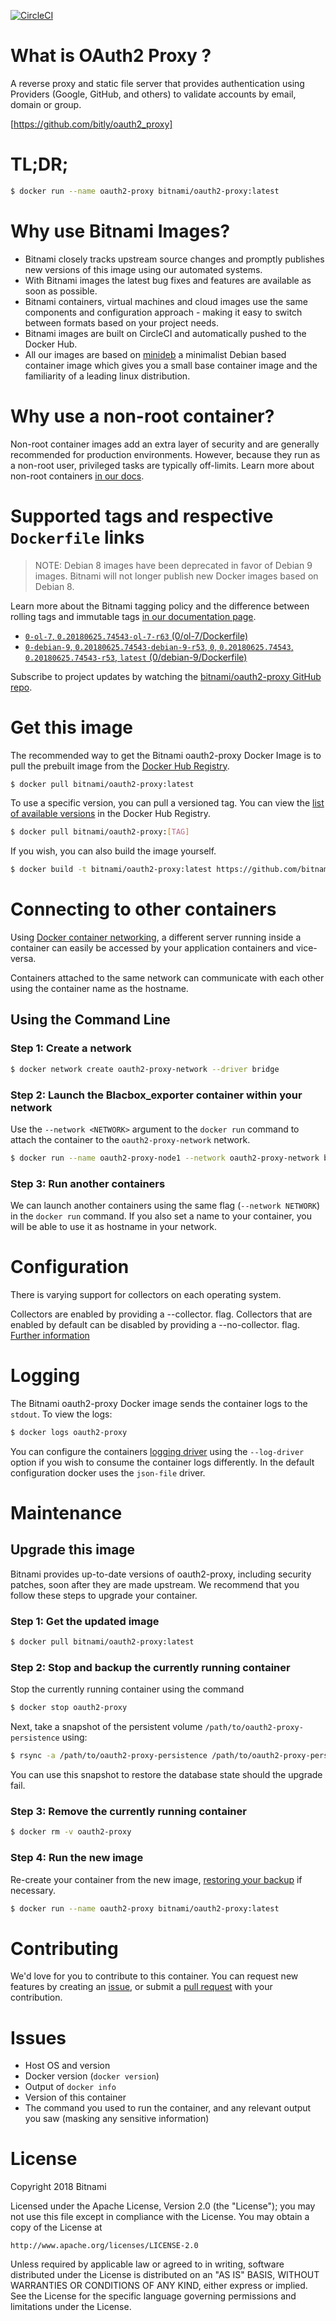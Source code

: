 [![CircleCI](https://circleci.com/gh/bitnami/bitnami-docker-oauth2-proxy/tree/master.svg?style=shield)](https://circleci.com/gh/bitnami/bitnami-docker-oauth2-proxy/tree/master)

# What is OAuth2 Proxy ?

A reverse proxy and static file server that provides authentication
using Providers (Google, GitHub, and others) to validate accounts by
email, domain or group.

[https://github.com/bitly/oauth2_proxy]

# TL;DR;

```bash
$ docker run --name oauth2-proxy bitnami/oauth2-proxy:latest
```

# Why use Bitnami Images?

* Bitnami closely tracks upstream source changes and promptly publishes new versions of this image using our automated systems.
* With Bitnami images the latest bug fixes and features are available as soon as possible.
* Bitnami containers, virtual machines and cloud images use the same components and configuration approach - making it easy to switch between formats based on your project needs.
* Bitnami images are built on CircleCI and automatically pushed to the Docker Hub.
* All our images are based on [minideb](https://github.com/bitnami/minideb) a minimalist Debian based container image which gives you a small base container image and the familiarity of a leading linux distribution.

# Why use a non-root container?

Non-root container images add an extra layer of security and are generally recommended for production environments. However, because they run as a non-root user, privileged tasks are typically off-limits. Learn more about non-root containers [in our docs](https://docs.bitnami.com/containers/how-to/work-with-non-root-containers/).

# Supported tags and respective `Dockerfile` links

> NOTE: Debian 8 images have been deprecated in favor of Debian 9 images. Bitnami will not longer publish new Docker images based on Debian 8.

Learn more about the Bitnami tagging policy and the difference between rolling tags and immutable tags [in our documentation page](https://docs.bitnami.com/containers/how-to/understand-rolling-tags-containers/).


* [`0-ol-7`, `0.20180625.74543-ol-7-r63` (0/ol-7/Dockerfile)](https://github.com/bitnami/bitnami-docker-oauth2-proxy/blob/0.20180625.74543-ol-7-r63/0/ol-7/Dockerfile)
* [`0-debian-9`, `0.20180625.74543-debian-9-r53`, `0`, `0.20180625.74543`, `0.20180625.74543-r53`, `latest` (0/debian-9/Dockerfile)](https://github.com/bitnami/bitnami-docker-oauth2-proxy/blob/0.20180625.74543-debian-9-r53/0/debian-9/Dockerfile)

Subscribe to project updates by watching the [bitnami/oauth2-proxy GitHub repo](https://github.com/bitnami/bitnami-docker-oauth2-proxy).

# Get this image

The recommended way to get the Bitnami oauth2-proxy Docker Image is to pull the prebuilt image from the [Docker Hub Registry](https://hub.docker.com/r/bitnami/oauth2-proxy).

```bash
$ docker pull bitnami/oauth2-proxy:latest
```

To use a specific version, you can pull a versioned tag. You can view the [list of available versions](https://hub.docker.com/r/bitnami/oauth2-proxy/tags/) in the Docker Hub Registry.

```bash
$ docker pull bitnami/oauth2-proxy:[TAG]
```

If you wish, you can also build the image yourself.

```bash
$ docker build -t bitnami/oauth2-proxy:latest https://github.com/bitnami/bitnami-docker-oauth2-proxy.git
```

# Connecting to other containers

Using [Docker container networking](https://docs.docker.com/engine/userguide/networking/), a different server running inside a container can easily be accessed by your application containers and vice-versa.

Containers attached to the same network can communicate with each other using the container name as the hostname.

## Using the Command Line

### Step 1: Create a network

```bash
$ docker network create oauth2-proxy-network --driver bridge
```

### Step 2: Launch the Blacbox_exporter container within your network

Use the `--network <NETWORK>` argument to the `docker run` command to attach the container to the `oauth2-proxy-network` network.

```bash
$ docker run --name oauth2-proxy-node1 --network oauth2-proxy-network bitnami/oauth2-proxy:latest
```

### Step 3: Run another containers

We can launch another containers using the same flag (`--network NETWORK`) in the `docker run` command. If you also set a name to your container, you will be able to use it as hostname in your network.


# Configuration

There is varying support for collectors on each operating system.

Collectors are enabled by providing a --collector.<name> flag. Collectors that are enabled by default can be disabled by providing a --no-collector.<name> flag.
[Further information](https://prometheus.io/docs/introduction/overview/)

# Logging

The Bitnami oauth2-proxy Docker image sends the container logs to the `stdout`. To view the logs:

```bash
$ docker logs oauth2-proxy
```

You can configure the containers [logging driver](https://docs.docker.com/engine/admin/logging/overview/) using the `--log-driver` option if you wish to consume the container logs differently. In the default configuration docker uses the `json-file` driver.

# Maintenance

## Upgrade this image

Bitnami provides up-to-date versions of oauth2-proxy, including security patches, soon after they are made upstream. We recommend that you follow these steps to upgrade your container.

### Step 1: Get the updated image

```bash
$ docker pull bitnami/oauth2-proxy:latest
```

### Step 2: Stop and backup the currently running container

Stop the currently running container using the command

```bash
$ docker stop oauth2-proxy
```

Next, take a snapshot of the persistent volume `/path/to/oauth2-proxy-persistence` using:

```bash
$ rsync -a /path/to/oauth2-proxy-persistence /path/to/oauth2-proxy-persistence.bkp.$(date +%Y%m%d-%H.%M.%S)
```

You can use this snapshot to restore the database state should the upgrade fail.

### Step 3: Remove the currently running container

```bash
$ docker rm -v oauth2-proxy
```

### Step 4: Run the new image

Re-create your container from the new image, [restoring your backup](#restoring-a-backup) if necessary.

```bash
$ docker run --name oauth2-proxy bitnami/oauth2-proxy:latest
```

# Contributing

We'd love for you to contribute to this container. You can request new features by creating an [issue](https://github.com/bitnami/bitnami-docker-oauth2-proxy/issues), or submit a [pull
request](https://github.com/bitnami/bitnami-docker-oauth2-proxy/pulls) with your contribution.

# Issues

<!-- If you encountered a problem running this container, you can file an [issue](https://github.com/bitnami/bitnami-docker-oauth2-proxy/issues). For us to provide better support, be sure to include the following information in your issue: -->

- Host OS and version
- Docker version (`docker version`)
- Output of `docker info`
- Version of this container
- The command you used to run the container, and any relevant output you saw (masking any sensitive information)

# License
Copyright 2018 Bitnami

Licensed under the Apache License, Version 2.0 (the "License");
you may not use this file except in compliance with the License.
You may obtain a copy of the License at

    http://www.apache.org/licenses/LICENSE-2.0

Unless required by applicable law or agreed to in writing, software
distributed under the License is distributed on an "AS IS" BASIS,
WITHOUT WARRANTIES OR CONDITIONS OF ANY KIND, either express or implied.
See the License for the specific language governing permissions and
limitations under the License.

